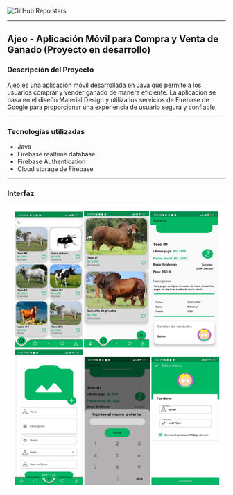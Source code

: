 ![GitHub Repo stars](https://img.shields.io/github/stars/Oliverdeleonxd/ajeo)
________________________________________________
## Ajeo - Aplicación Móvil para Compra y Venta de Ganado (Proyecto en desarrollo)

### Descripción del Proyecto
Ajeo es una aplicación móvil desarrollada en Java que permite a los usuarios comprar y vender ganado de manera eficiente. La aplicación se basa en el diseño Material Design y utiliza los servicios de Firebase de Google para proporcionar una experiencia de usuario segura y confiable.

___________________________________________
### Tecnologías utilizadas 
+ Java 
+ Firebase realtime database 
+ Firebase Authentication
+ Cloud storage de Firebase

_______________________________________

### Interfaz 
![Interfaz de AJEO](Captura.PNG)




